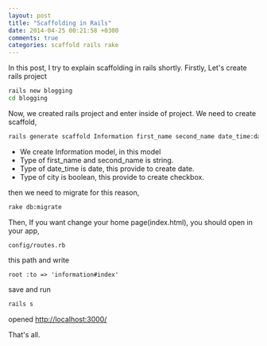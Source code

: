 ```yaml
---
layout: post
title: "Scaffolding in Rails"
date: 2014-04-25 00:21:58 +0300
comments: true
categories: scaffold rails rake
---
```


In this post, I try to explain scaffolding in rails shortly.
Firstly, Let's create rails project

```bash
rails new blogging
cd blogging
```

Now, we created rails project and enter inside of project.
We need to create scaffold,

```bash
rails generate scaffold Information first_name second_name date_time:date city:boolean
```
- We create Information model, in this model
 - Type of first_name and second_name is string.
 - Type of date_time is date, this provide to create date.
 - Type of city is boolean, this provide to create checkbox.

then we need to migrate for this reason,

```bash
rake db:migrate
```

Then, If you want change your home page(index.html), you should open in your app,

    config/routes.rb

this path and write

    root :to => 'information#index'

save and run

```bash
rails s
```
opened [http://localhost:3000/](http://0.0.0.0:3000/)

That's all.